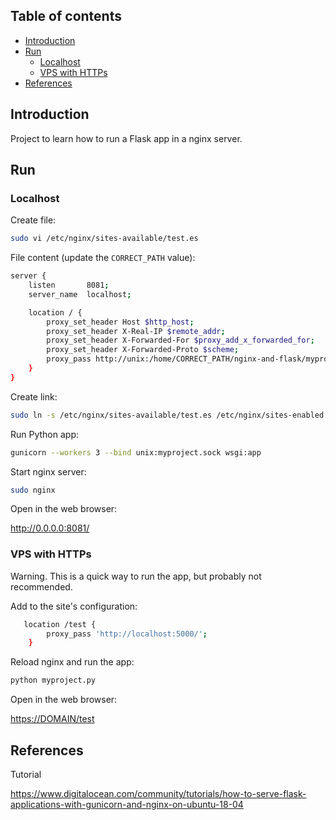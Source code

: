 ## Table of contents

- [Introduction](#introduction)
- [Run](#run)
  - [Localhost](#localhost)
  - [VPS with HTTPs](#vps-with-https)
- [References](#references)

## Introduction

Project to learn how to run a Flask app in a nginx server.

## Run

### Localhost

Create file: 

```bash
sudo vi /etc/nginx/sites-available/test.es
```

File content (update the `CORRECT_PATH` value):

```bash
server {
    listen       8081;
    server_name  localhost;

    location / {
        proxy_set_header Host $http_host;
        proxy_set_header X-Real-IP $remote_addr;
        proxy_set_header X-Forwarded-For $proxy_add_x_forwarded_for;
        proxy_set_header X-Forwarded-Proto $scheme;
        proxy_pass http://unix:/home/CORRECT_PATH/nginx-and-flask/myproject.sock;
    }
}
```

Create link:

```bash
sudo ln -s /etc/nginx/sites-available/test.es /etc/nginx/sites-enabled
```

Run Python app:

```bash
gunicorn --workers 3 --bind unix:myproject.sock wsgi:app
```

Start nginx server:

```bash
sudo nginx
```

Open in  the web browser:

<http://0.0.0.0:8081/>

### VPS with HTTPs

Warning. This is a quick way to run the app, but probably not recommended.

Add to the site's configuration:

```bash
   location /test {
        proxy_pass 'http://localhost:5000/';
    }
```

Reload nginx and run the app:

```bash
python myproject.py 
```

Open in the web browser:

<https://DOMAIN/test>


## References

Tutorial

<https://www.digitalocean.com/community/tutorials/how-to-serve-flask-applications-with-gunicorn-and-nginx-on-ubuntu-18-04>
